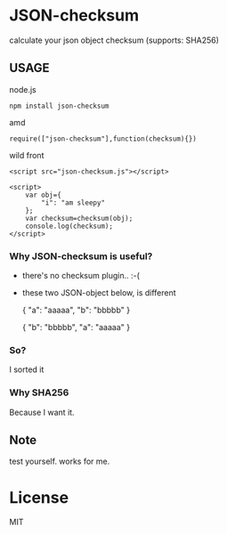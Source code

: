 # JSON-checksum

calculate your json object checksum (supports: SHA256)

## USAGE

node.js

	npm install json-checksum

amd

	require(["json-checksum"],function(checksum){})

wild front

	<script src="json-checksum.js"></script>

	<script>
		var obj={
			"i": "am sleepy"
		};
		var checksum=checksum(obj);
		console.log(checksum);
	</script>

### Why JSON-checksum is useful?

- there's no checksum plugin.. :-(
- these two JSON-object below, is different

	{
		"a": "aaaaa",
		"b": "bbbbb"
	}

	{
		"b": "bbbbb",
		"a": "aaaaa"
	}

### So?

I sorted it

### Why SHA256

Because I want it.

## Note

test yourself. works for me.

# License

MIT
